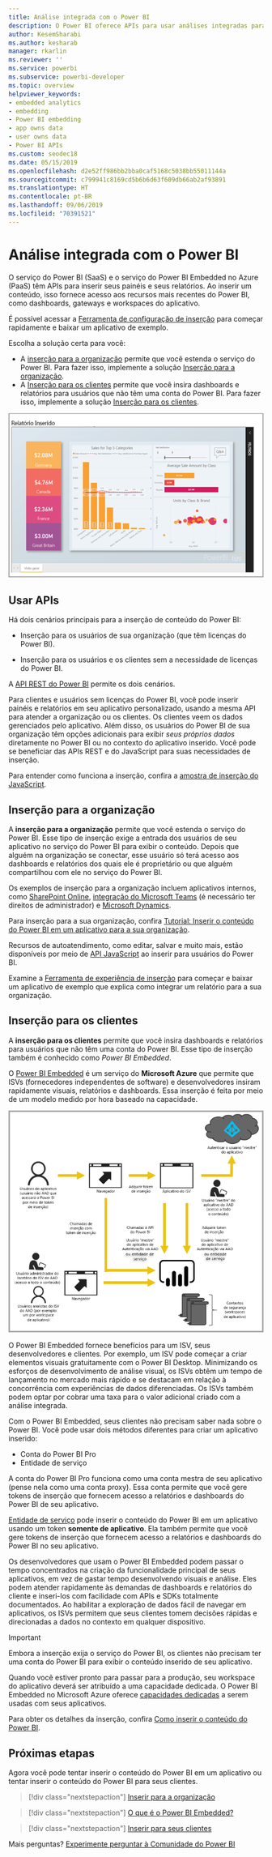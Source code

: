 ```yaml
---
title: Análise integrada com o Power BI
description: O Power BI oferece APIs para usar análises integradas para seus dashboards e relatórios nos aplicativos. Saiba mais sobre a integração com o Power BI em ambientes de PaaS e SaaS usando software de análise integrada, ferramentas de análise integrada ou ferramentas de business intelligence inseridas.
author: KesemSharabi
ms.author: kesharab
manager: rkarlin
ms.reviewer: ''
ms.service: powerbi
ms.subservice: powerbi-developer
ms.topic: overview
helpviewer_keywords:
- embedded analytics
- embedding
- Power BI embedding
- app owns data
- user owns data
- Power BI APIs
ms.custom: seodec18
ms.date: 05/15/2019
ms.openlocfilehash: d2e52ff986bb2bba0caf5168c5038bb55011144a
ms.sourcegitcommit: c799941c8169cd5b6b6d63f609db66ab2af93891
ms.translationtype: HT
ms.contentlocale: pt-BR
ms.lasthandoff: 09/06/2019
ms.locfileid: "70391521"
---
```

# <a name="embedded-analytics-with-power-bi"></a>Análise integrada com o Power BI

O serviço do Power BI (SaaS) e o serviço do Power BI Embedded no Azure (PaaS) têm APIs para inserir seus painéis e seus relatórios. Ao inserir um conteúdo, isso fornece acesso aos recursos mais recentes do Power BI, como dashboards, gateways e workspaces do aplicativo.

É possível acessar a [Ferramenta de configuração de inserção](https://aka.ms/embedsetup) para começar rapidamente e baixar um aplicativo de exemplo.

Escolha a solução certa para você:

* A [inserção para a organização](embedding.md#embedding-for-your-organization) permite que você estenda o serviço do Power BI. Para fazer isso, implemente a solução [Inserção para a organização](https://aka.ms/embedsetup/UserOwnsData).
* A [Inserção para os clientes](embedding.md#embedding-for-your-customers) permite que você insira dashboards e relatórios para usuários que não têm uma conta do Power BI. Para fazer isso, implemente a solução [Inserção para os clientes](https://aka.ms/embedsetup/AppOwnsData).

![Exemplo de PBIE](media/what-can-you-do/what-can-you-do-02.png)

## <a name="use-apis"></a>Usar APIs

Há dois cenários principais para a inserção de conteúdo do Power BI:
- Inserção para os usuários de sua organização (que têm licenças do Power BI). 
 
- Inserção para os usuários e os clientes sem a necessidade de licenças do Power BI. 

A [API REST do Power BI](https://docs.microsoft.com/rest/api/power-bi/) permite os dois cenários.

Para clientes e usuários sem licenças do Power BI, você pode inserir painéis e relatórios em seu aplicativo personalizado, usando a mesma API para atender a organização ou os clientes. Os clientes veem os dados gerenciados pelo aplicativo. Além disso, os usuários do Power BI de sua organização têm opções adicionais para exibir *seus próprios dados* diretamente no Power BI ou no contexto do aplicativo inserido. Você pode se beneficiar das APIs REST e do JavaScript para suas necessidades de inserção.

Para entender como funciona a inserção, confira a [amostra de inserção do JavaScript](https://microsoft.github.io/PowerBI-JavaScript/demo/).

## <a name="embedding-for-your-organization"></a>Inserção para a organização

A **inserção para a organização** permite que você estenda o serviço do Power BI. Esse tipo de inserção exige a entrada dos usuários de seu aplicativo no serviço do Power BI para exibir o conteúdo. Depois que alguém na organização se conectar, esse usuário só terá acesso aos dashboards e relatórios dos quais ele é proprietário ou que alguém compartilhou com ele no serviço do Power BI.

Os exemplos de inserção para a organização incluem aplicativos internos, como [SharePoint Online](https://powerbi.microsoft.com/blog/integrate-power-bi-reports-in-sharepoint-online/), [integração do Microsoft Teams](https://powerbi.microsoft.com/blog/power-bi-teams-up-with-microsoft-teams/) (é necessário ter direitos de administrador) e [Microsoft Dynamics](https://docs.microsoft.com/dynamics365/customer-engagement/basics/add-edit-power-bi-visualizations-dashboard).

Para inserção para a sua organização, confira [Tutorial: Inserir o conteúdo do Power BI em um aplicativo para a sua organização](embed-sample-for-your-organization.md).

Recursos de autoatendimento, como editar, salvar e muito mais, estão disponíveis por meio de [API JavaScript](https://github.com/Microsoft/PowerBI-JavaScript) ao inserir para usuários do Power BI.

Examine a [Ferramenta de experiência de inserção](https://aka.ms/embedsetup/UserOwnsData) para começar e baixar um aplicativo de exemplo que explica como integrar um relatório para a sua organização.

## <a name="embedding-for-your-customers"></a>Inserção para os clientes

A **inserção para os clientes** permite que você insira dashboards e relatórios para usuários que não têm uma conta do Power BI. Esse tipo de inserção também é conhecido como *Power BI Embedded*.

O [Power BI Embedded](azure-pbie-what-is-power-bi-embedded.md) é um serviço do **Microsoft Azure** que permite que ISVs (fornecedores independentes de software) e desenvolvedores insiram rapidamente visuais, relatórios e dashboards. Essa inserção é feita por meio de um modelo medido por hora baseado na capacidade.

![Fluxo de inserção ao inserir para os clientes](media/embedding/powerbi-embed-flow.png)

O Power BI Embedded fornece benefícios para um ISV, seus desenvolvedores e clientes. Por exemplo, um ISV pode começar a criar elementos visuais gratuitamente com o Power BI Desktop. Minimizando os esforços de desenvolvimento de análise visual, os ISVs obtêm um tempo de lançamento no mercado mais rápido e se destacam em relação à concorrência com experiências de dados diferenciadas. Os ISVs também podem optar por cobrar uma taxa para o valor adicional criado com a análise integrada.

Com o Power BI Embedded, seus clientes não precisam saber nada sobre o Power BI. Você pode usar dois métodos diferentes para criar um aplicativo inserido:
- Conta do Power BI Pro 
- Entidade de serviço 

A conta do Power BI Pro funciona como uma conta mestra de seu aplicativo (pense nela como uma conta proxy). Essa conta permite que você gere tokens de inserção que fornecem acesso a relatórios e dashboards do Power BI de seu aplicativo.

[Entidade de serviço](embed-service-principal.md) pode inserir o conteúdo do Power BI em um aplicativo usando um token **somente de aplicativo**. Ela também permite que você gere tokens de inserção que fornecem acesso a relatórios e dashboards do Power BI no seu aplicativo.

Os desenvolvedores que usam o Power BI Embedded podem passar o tempo concentrados na criação da funcionalidade principal de seus aplicativos, em vez de gastar tempo desenvolvendo visuais e análise. Eles podem atender rapidamente às demandas de dashboards e relatórios do cliente e inseri-los com facilidade com APIs e SDKs totalmente documentados. Ao habilitar a exploração de dados fácil de navegar em aplicativos, os ISVs permitem que seus clientes tomem decisões rápidas e direcionadas a dados no contexto em qualquer dispositivo.

> [!IMPORTANT]
> Embora a inserção exija o serviço do Power BI, os clientes não precisam ter uma conta do Power BI para exibir o conteúdo inserido de seu aplicativo. 

Quando você estiver pronto para passar para a produção, seu workspace do aplicativo deverá ser atribuído a uma capacidade dedicada. O Power BI Embedded no Microsoft Azure oferece [capacidades dedicadas](azure-pbie-create-capacity.md) a serem usadas com seus aplicativos.

Para obter os detalhes da inserção, confira [Como inserir o conteúdo do Power BI](embed-sample-for-customers.md).

## <a name="next-steps"></a>Próximas etapas

Agora você pode tentar inserir o conteúdo do Power BI em um aplicativo ou tentar inserir o conteúdo do Power BI para seus clientes.

> [!div class="nextstepaction"]
> [Inserir para a organização](embed-sample-for-your-organization.md)

> [!div class="nextstepaction"]
> [O que é o Power BI Embedded?](azure-pbie-what-is-power-bi-embedded.md)

> [!div class="nextstepaction"]
>[Inserir para seus clientes](embed-sample-for-customers.md)

Mais perguntas? [Experimente perguntar à Comunidade do Power BI](http://community.powerbi.com/)
